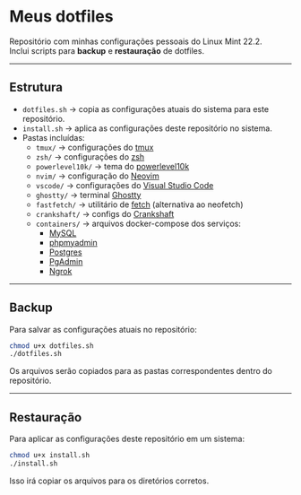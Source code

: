 # Meus dotfiles

Repositório com minhas configurações pessoais do Linux Mint 22.2.  
Inclui scripts para **backup** e **restauração** de dotfiles.

---

## Estrutura

- `dotfiles.sh` → copia as configurações atuais do sistema para este repositório.
- `install.sh` → aplica as configurações deste repositório no sistema.
- Pastas incluídas:
  - `tmux/` → configurações do [tmux](https://github.com/tmux/tmux)
  - `zsh/` → configurações do [zsh](https://www.zsh.org/)
  - `powerlevel10k/` → tema do [powerlevel10k](https://github.com/romkatv/powerlevel10k)
  - `nvim/` → configuração do [Neovim](https://neovim.io/)
  - `vscode/` → configurações do [Visual Studio Code](https://code.visualstudio.com/)
  - `ghostty/` → terminal [Ghostty](https://ghostty.org/)
  - `fastfetch/` → utilitário de [fetch](https://github.com/fastfetch-cli/fastfetch) (alternativa ao neofetch)
  - `crankshaft/` → configs do [Crankshaft](https://github.com/KraXen72/crankshaft)
  - `containers/` → arquivos docker-compose dos serviços:
    - [MySQL](https://hub.docker.com/layers/library/mysql/8.0/images/sha256-2ffdae66a52f43285d85feee74d706b625486148f06184b8968962df921f49bc)
    - [phpmyadmin](https://hub.docker.com/layers/library/phpmyadmin/latest/images/sha256-6e8d3ad107917937fcade73cbab0c614a802e8238031c5f50c0ddd8fcc451b4e)
    - [Postgres](https://hub.docker.com/layers/library/postgres/latest/images/sha256-032ddd16227ac678ba50c516ad328a22412883cce019b4a31948688ff2b741da)
    - [PgAdmin](https://hub.docker.com/layers/dpage/pgadmin4/8.10/images/sha256-da70c1222eec67620a6259ab46a29b27e434181d20187d3a3a95ba6e647da500)
    - [Ngrok](https://hub.docker.com/layers/ngrok/ngrok/latest/images/sha256-beb85e9dfde71d6522736c8e7343b61cfcec41aeb898707b1eec13d28df6165e)
  
---

## Backup

Para salvar as configurações atuais no repositório:

```bash
chmod u+x dotfiles.sh
./dotfiles.sh
````

Os arquivos serão copiados para as pastas correspondentes dentro do repositório.

---

## Restauração

Para aplicar as configurações deste repositório em um sistema:

```bash
chmod u+x install.sh
./install.sh
```

Isso irá copiar os arquivos para os diretórios corretos.
